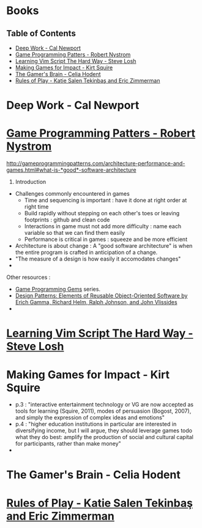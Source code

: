 # Books

## Table of Contents
<!-- vim-markdown-toc GFM -->

* [Deep Work - Cal Newport](#deep-work---cal-newport)
* [Game Programming Patters - Robert Nystrom](#game-programming-patters---robert-nystrom)
* [Learning Vim Script The Hard Way - Steve Losh](#learning-vim-script-the-hard-way---steve-losh)
* [Making Games for Impact - Kirt Squire](#making-games-for-impact---kirt-squire)
* [The Gamer's Brain - Celia Hodent](#the-gamers-brain---celia-hodent)
* [Rules of Play - Katie Salen Tekinbaş and Eric Zimmerman](#rules-of-play---katie-salen-tekinba-and-eric-zimmerman)

<!-- vim-markdown-toc -->

# Deep Work - Cal Newport

# [Game Programming Patters - Robert Nystrom](http://gameprogrammingpatterns.com/contents.html?link_credit=KennethRioja)

http://gameprogrammingpatterns.com/architecture-performance-and-games.html#what-is-*good*-software-architecture

1. Introduction

- Challenges commonly encountered in games
    - Time and sequencing is important : have it done at right order at right time
    - Build rapidly without stepping on each other's toes or leaving footprints : github and clean code
    - Interactions in game must not add more difficulty : name each variable so that we can find them easily
    - Performance is critical in games : squeeze and be more efficient
- Architecture is about change : A "good software architecture" is when the entire program is crafted in anticipation of a change.
- "The measure of a design is how easily it accomodates changes"
- 

Other resources :
- [Game Programming Gems](http://www.satori.org/game-programming-gems/?link_credit=KennethRioja) series.
- [Design Patterns: Elements of Reusable Object-Oriented Software by Erich Gamma, Richard Helm, Ralph Johnson, and John Vlissides](https://www.academia.edu/43687858/Design_Patterns_Elements_of_Reusable_Object_Oriented_Software_by_Erich_Gamma_Richard_Helm_Ralph_Johnson_John_Vlissides?link_credit=KennethRioja)
- 

# [Learning Vim Script The Hard Way - Steve Losh](https://learnvimscriptthehardway.stevelosh.com/?link_credit=KennethRioja)

# Making Games for Impact - Kirt Squire

- p.3 : "interactive entertainment technology or VG are now accepted as tools for learning (Squire, 2011), modes of persuasion (Bogost, 2007), and simply the expression of complex ideas and emotions"
- p.4 : "higher education institutions in particular are interested in diversifying income, but I will argue, they should leverage games todo what they do best: amplify the production of social and cultural capital for participants, rather than make money"
- 

# The Gamer's Brain - Celia Hodent

# [Rules of Play - Katie Salen Tekinbaş and Eric Zimmerman](https://gamifique.files.wordpress.com/2011/11/1-rules-of-play-game-design-fundamentals.pdf)

